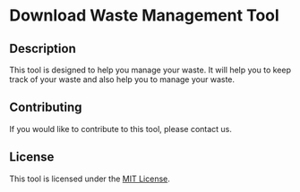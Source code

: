 # Download Waste Management Tool 

## Description
This tool is designed to help you manage your waste. It will help you to keep track of your waste and also help you to manage your waste. 

## Contributing
If you would like to contribute to this tool, please contact us.

## License
This tool is licensed under the [MIT License](LICENSE).



